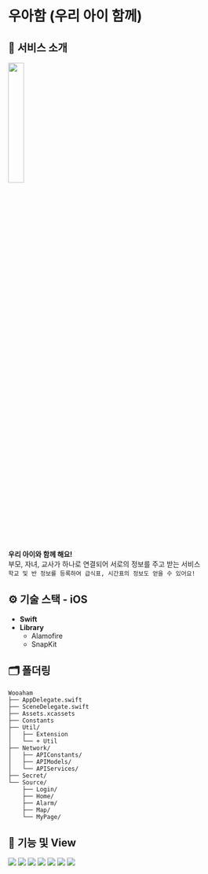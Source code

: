 # 우아함 (우리 아이 함께)

## 📢  서비스 소개
<img src = "https://user-images.githubusercontent.com/74968390/173279625-d0c10919-3af2-488e-920a-5641e27560a8.png" width = 25%>

**우리 아이와 함께 해요!**  
부모, 자녀, 교사가 하나로 연결되어 서로의 정보를 주고 받는 서비스  
`학교 및 반 정보를 등록하여 급식표, 시간표의 정보도 얻을 수 있어요!`    

## ⚙️  기술 스택 - iOS
- **Swift**
- **Library**
  - Alamofire
  - SnapKit


## 🗂  폴더링
```
Wooaham 
├── AppDelegate.swift  
├── SceneDelegate.swift  
├── Assets.xcassets  
├── Constants  
├── Util/  
│   ├── Extension  
│   └── + Util
├── Network/  
│   ├── APIConstants/  
│   ├── APIModels/  
│   └── APIServices/  
├── Secret/  
└── Source/  
    ├── Login/  
    ├── Home/  
    ├── Alarm/  
    ├── Map/  
    └── MyPage/  
```

## 📱 기능 및 View
<img src = "https://user-images.githubusercontent.com/74968390/173288728-e1166933-051a-4de9-aa85-8c6788919d17.jpg">
<img src = "https://user-images.githubusercontent.com/74968390/173289542-6b1194cf-cb0d-428d-9165-8e09fee08f07.jpg">
<img src = "https://user-images.githubusercontent.com/74968390/173289548-a1689d14-10b5-4694-8bec-55e3bd1dbdfc.jpg">
<img src = "https://user-images.githubusercontent.com/74968390/173289603-6984912a-cb3a-42d1-9fcc-088ef58f7943.jpg">
<img src = "https://user-images.githubusercontent.com/74968390/173289617-86207c2d-3d12-458b-ac6c-3247ca117e62.jpg">
<img src = "https://user-images.githubusercontent.com/74968390/173289625-95e1c2d7-bb9b-424d-835a-82224c758812.jpg">
<img src = "https://user-images.githubusercontent.com/74968390/173289951-3e2d37e9-b0b7-4343-a756-91127cae7e94.jpg">
